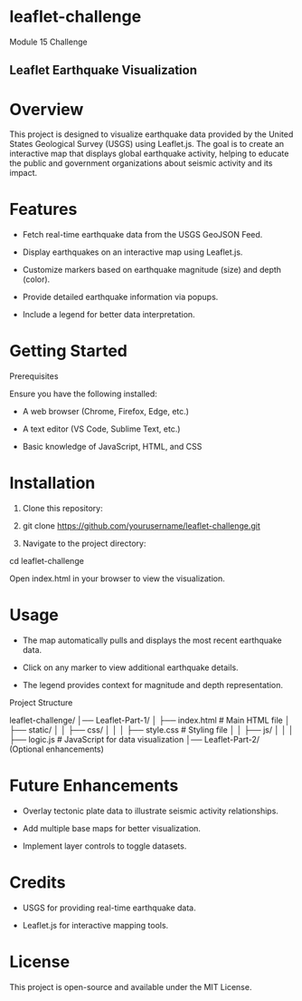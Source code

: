 # leaflet-challenge
Module 15 Challenge

## Leaflet Earthquake Visualization

# Overview

This project is designed to visualize earthquake data provided by the United States Geological Survey (USGS) using Leaflet.js. The goal is to create an interactive map that displays global earthquake activity, helping to educate the public and government organizations about seismic activity and its impact.

# Features

- Fetch real-time earthquake data from the USGS GeoJSON Feed.

- Display earthquakes on an interactive map using Leaflet.js.

- Customize markers based on earthquake magnitude (size) and depth (color).

- Provide detailed earthquake information via popups.

- Include a legend for better data interpretation.

# Getting Started

Prerequisites

Ensure you have the following installed:

- A web browser (Chrome, Firefox, Edge, etc.)

- A text editor (VS Code, Sublime Text, etc.)

- Basic knowledge of JavaScript, HTML, and CSS

# Installation

1. Clone this repository:

2. git clone https://github.com/yourusername/leaflet-challenge.git

3. Navigate to the project directory:

cd leaflet-challenge

Open index.html in your browser to view the visualization.

# Usage

- The map automatically pulls and displays the most recent earthquake data.

- Click on any marker to view additional earthquake details.

- The legend provides context for magnitude and depth representation.

Project Structure

leaflet-challenge/
│── Leaflet-Part-1/
│   ├── index.html        # Main HTML file
│   ├── static/
│   │   ├── css/
│   │   │   ├── style.css # Styling file
│   │   ├── js/
│   │   │   ├── logic.js  # JavaScript for data visualization
│── Leaflet-Part-2/ (Optional enhancements)

# Future Enhancements

- Overlay tectonic plate data to illustrate seismic activity relationships.

- Add multiple base maps for better visualization.

- Implement layer controls to toggle datasets.

# Credits

- USGS for providing real-time earthquake data.

- Leaflet.js for interactive mapping tools.

# License

This project is open-source and available under the MIT License.